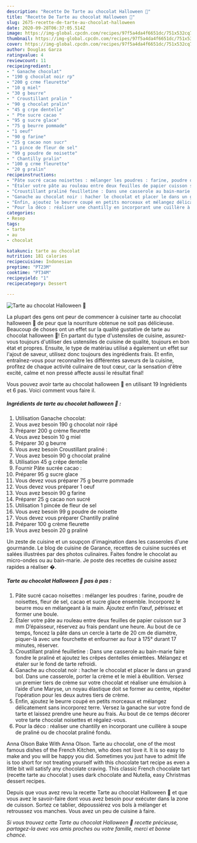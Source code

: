 ```yaml
---
description: "Recette De Tarte au chocolat Halloween 🎃"
title: "Recette De Tarte au chocolat Halloween 🎃"
slug: 2675-recette-de-tarte-au-chocolat-halloween
date: 2020-09-28T06:37:05.514Z
image: https://img-global.cpcdn.com/recipes/97f5a4da4f6651dc/751x532cq70/tarte-au-chocolat-halloween-🎃-photo-principale-de-la-recette.jpg
thumbnail: https://img-global.cpcdn.com/recipes/97f5a4da4f6651dc/751x532cq70/tarte-au-chocolat-halloween-🎃-photo-principale-de-la-recette.jpg
cover: https://img-global.cpcdn.com/recipes/97f5a4da4f6651dc/751x532cq70/tarte-au-chocolat-halloween-🎃-photo-principale-de-la-recette.jpg
author: Douglas Garza
ratingvalue: 4
reviewcount: 11
recipeingredient:
- " Ganache chocolat"
- "190 g chocolat noir rp"
- "200 g crme fleurette"
- "10 g miel"
- "30 g beurre"
- " Croustillant pralin "
- "90 g chocolat pralin"
- "45 g crpe dentelle"
- " Pte sucre cacao "
- "95 g sucre glace"
- "75 g beurre pommade"
- "1 oeuf"
- "90 g farine"
- "25 g cacao non sucr"
- "1 pince de fleur de sel"
- "99 g poudre de noisette"
- " Chantilly pralin"
- "100 g crme fleurette"
- "20 g pralin"
recipeinstructions:
- "Pâte sucré cacao noisettes : mélanger les poudres : farine, poudre de noisettes, fleur de sel, cacao et sucre glace ensemble. Incorporez le beurre mou en mélangeant à la main. Ajoutez enfin l’œuf, pétrissez et former une boule."
- "Étaler votre pâte au rouleau entre deux feuilles de papier cuisson sur 3 mm D’épaisseur, réservez au frais pendant une heure. Au bout de ce temps, foncez la pâte dans un cercle à tarte de 20 cm de diamètre, piquer-là avec une fourchette et enfourner au four à 175° durant 17 minutes, réserver."
- "Croustillant praliné feuilletine : Dans une casserole au bain-marie faire fondre le praliné et ajoutez les crêpes dentelles émiettées. Mélangez et étaler sur le fond de tarte refroidi."
- "Ganache au chocolat noir : hacher le chocolat et placer le dans un grand bol. Dans une casserole, porter la crème et le miel à ébullition. Versez un premier tiers de crème sur votre chocolat et réaliser une émulsion à l’aide d’une Maryse, un noyau élastique doit se former au centre, répéter l’opération pour les deux autres tiers de crème."
- "Enfin, ajoutez le beurre coupé en petits morceaux et mélangez délicatement sans incorporez terre. Versez la ganache sur votre fond de tarte et laissez prendre une heure au frais. Au bout de ce temps décorer votre tarte chocolat noisettes et régalez-vous."
- "Pour la déco : réaliser une chantilly en incorporant une cuillère à soupe de praliné ou de chocolat praliné fondu."
categories:
- Resep
tags:
- tarte
- au
- chocolat

katakunci: tarte au chocolat 
nutrition: 181 calories
recipecuisine: Indonesian
preptime: "PT23M"
cooktime: "PT34M"
recipeyield: "1"
recipecategory: Dessert

---
```



![Tarte au chocolat Halloween 🎃](https://img-global.cpcdn.com/recipes/97f5a4da4f6651dc/751x532cq70/tarte-au-chocolat-halloween-🎃-photo-principale-de-la-recette.jpg)

La plupart des gens ont peur de commencer à cuisiner tarte au chocolat halloween 🎃 de peur que la nourriture obtenue ne soit pas délicieuse. Beaucoup de choses ont un effet sur la qualité gustative de tarte au chocolat halloween 🎃! En partant du type d'ustensiles de cuisine, assurez-vous toujours d'utiliser des ustensiles de cuisine de qualité, toujours en bon état et propres. Ensuite, le type de matériau utilisé a également un effet sur l'ajout de saveur, utilisez donc toujours des ingrédients frais. Et enfin, entraînez-vous pour reconnaître les différentes saveurs de la cuisine, profitez de chaque activité culinaire de tout cœur, car la sensation d'être excité, calme et non pressé affecte aussi le résultat final!

<!--inarticleads1-->

Vous pouvez avoir tarte au chocolat halloween 🎃 en utilisant 19 Ingrédients et 6 pas. Voici comment vous faire il.

##### Ingrédients de tarte au chocolat halloween 🎃 :

1. Utilisation  Ganache chocolat:
1. Vous avez besoin 190 g chocolat noir râpé
1. Préparer 200 g crème fleurette
1. Vous avez besoin 10 g miel
1. Préparer 30 g beurre
1. Vous avez besoin  Croustillant praliné :
1. Vous avez besoin 90 g chocolat praliné
1. Utilisation 45 g crêpe dentelle
1. Fournir  Pâte sucrée cacao :
1. Préparer 95 g sucre glace
1. Vous devez vous préparer 75 g beurre pommade
1. Vous devez vous préparer 1 oeuf
1. Vous avez besoin 90 g farine
1. Préparer 25 g cacao non sucré
1. Utilisation 1 pincée de fleur de sel
1. Vous avez besoin 99 g poudre de noisette
1. Vous devez vous préparer  Chantilly praliné
1. Préparer 100 g crème fleurette
1. Vous avez besoin 20 g praliné


Un zeste de cuisine et un soupçon d&#39;imagination dans les casseroles d&#39;une gourmande. Le blog de cuisine de Garance, recettes de cuisine sucrées et salées illustrées par des photos culinaires. Faites fondre le chocolat au micro-ondes ou au bain-marie. Je poste des recettes de cuisine assez rapides a réaliser �. 

<!--inarticleads2-->

##### Tarte au chocolat Halloween 🎃 pas à pas :

1. Pâte sucré cacao noisettes : mélanger les poudres : farine, poudre de noisettes, fleur de sel, cacao et sucre glace ensemble. Incorporez le beurre mou en mélangeant à la main. Ajoutez enfin l’œuf, pétrissez et former une boule.
1. Étaler votre pâte au rouleau entre deux feuilles de papier cuisson sur 3 mm D’épaisseur, réservez au frais pendant une heure. Au bout de ce temps, foncez la pâte dans un cercle à tarte de 20 cm de diamètre, piquer-là avec une fourchette et enfourner au four à 175° durant 17 minutes, réserver.
1. Croustillant praliné feuilletine : Dans une casserole au bain-marie faire fondre le praliné et ajoutez les crêpes dentelles émiettées. Mélangez et étaler sur le fond de tarte refroidi.
1. Ganache au chocolat noir : hacher le chocolat et placer le dans un grand bol. Dans une casserole, porter la crème et le miel à ébullition. Versez un premier tiers de crème sur votre chocolat et réaliser une émulsion à l’aide d’une Maryse, un noyau élastique doit se former au centre, répéter l’opération pour les deux autres tiers de crème.
1. Enfin, ajoutez le beurre coupé en petits morceaux et mélangez délicatement sans incorporez terre. Versez la ganache sur votre fond de tarte et laissez prendre une heure au frais. Au bout de ce temps décorer votre tarte chocolat noisettes et régalez-vous.
1. Pour la déco : réaliser une chantilly en incorporant une cuillère à soupe de praliné ou de chocolat praliné fondu.


Anna Olson Bake With Anna Olson. Tarte au chocolat, one of the most famous dishes of the French Kitchen, who does not love it. It is so easy to make and you will be happy you did. Sometimes you just have to admit life is too short for not treating yourself with this chocolate tart recipe as even a little bit will satisfy any chocolate craving. This classic French chocolate tart (recette tarte au chocolat ) uses dark chocolate and Nutella, easy Christmas dessert recipes. 

<!--inarticleads1-->

<p>
Depuis que vous avez revu la recette Tarte au chocolat Halloween 🎃 et que vous avez le savoir-faire dont vous avez besoin pour exécuter dans la zone de cuisson. Sortez ce tablier, dépoussiérez vos bols à mélanger et retroussez vos manches. Vous avez un peu de cuisine à faire.
</p>

<p>
<i>Si vous trouvez cette Tarte au chocolat Halloween 🎃 recette précieuse, partagez-la avec vos amis proches ou votre famille, merci et bonne chance.</i>
</p>
